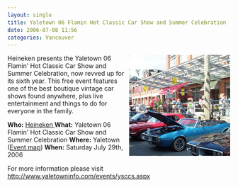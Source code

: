 ```yaml
---
layout: single
title: Yaletown 06 Flamin Hot Classic Car Show and Summer Celebration
date: 2006-07-08 11:56
categories: Vancouver
---
```

<img src="/public/uploads/2006/07/cars-dock.jpg" id="image26" alt="cars-dock.jpg" align="right" />
Heineken presents the Yaletown 06 Flamin' Hot Classic Car Show and Summer Celebration, now revved up for its sixth year. This free event features one of the best boutique vintage car shows found anywhere, plus live entertainment and things to do for everyone in the family.

<strong>Who:</strong> <a href="http://www.heineken.com/">Heineken </a>
<strong>What:</strong> Yaletown 06 Flamin' Hot Classic Car Show and Summer Celebration
<strong>Where:</strong> Yaletown (<a href="http://www.yaletowninfo.com/events/map.aspx">Event map</a>)
<strong>When:</strong> Saturday July 29th, 2006

For more information please visit
<a href="http://www.yaletowninfo.com/events/ysccs.aspx">http://www.yaletowninfo.com/events/ysccs.aspx</a>
